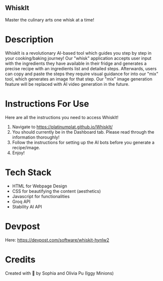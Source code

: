 ## WhiskIt
Master the culinary arts one whisk at a time!

# Description
WhiskIt is a revolutionary AI-based tool which guides you step by step in your cooking/baking journey! Our "whisk" application accepts user input with the ingredients they have available in their fridge and generates a precise recipe with an ingredients list and detailed steps. Afterwards, users can copy and paste the steps they require visual guidance for into our "mix" tool, which generates an image for that step. Our "mix" image generation feature will be replaced with AI video generation in the future.

# Instructions For Use
Here are all the instructions you need to access WhiskIt!

1. Navigate to https://platinumplat.github.io/WhiskIt/
2. You should currently be in the Dashboard tab. Please read through the information thoroughly!
3. Follow the instructions for setting up the AI bots before you generate a recipe/image.
4. Enjoy!

# Tech Stack
- HTML for Webpage Design
- CSS for beautifying the content (aesthetics)
- Javascript for functionalities
- Groq API
- Stability AI API

# Devpost
Here: https://devpost.com/software/whiskit-hynlw2

# Credits
Created with 💖 by Sophia and Olivia Pu (Iggy Minions)
